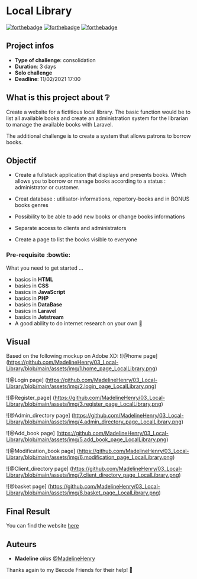 # Local Library

[![forthebadge](http://forthebadge.com/images/badges/built-with-love.svg)](http://forthebadge.com) [![forthebadge](https://forthebadge.com/images/badges/validated-html5.svg)](http://forthebadge.com) [![forthebadge](https://forthebadge.com/images/badges/uses-css.svg)](http://forthebadge.com)

## Project infos 

- **Type of challenge**: consolidation
- **Duration**: 3 days
- **Solo challenge**
- **Deadline**: 11/02/2021 17:00

## What is this project about :grey_question:

Create a website for a fictitious local library. The basic function would be to list all available books and create an administration system for the librarian to manage the available books with Laravel.

The additional challenge is to create a system that allows patrons to borrow books.

## Objectif

- Create a fullstack application that displays and presents books. Which allows you to borrow or manage books according to a status : administrator or customer. 

- Creat database : utilisator-informations, repertory-books and in BONUS books genres
- Possibility to be able to add new books or change books informations
- Separate access to clients and administrators
- Create a page to list the books visible to everyone


### Pre-requisite :bowtie:

What you need to get started ...

- basics in **HTML**
- basics in **CSS**
- basics in **JavaScript**
- basics in **PHP**
- basics in **DataBase**
- basics in **Laravel**
- basics in **Jetstream**
- A good ability to do internet research on your own :muscle: 


## Visual
Based on the following mockup on Adobe XD: 
![@home page]
(https://github.com/MadelineHenry/03_Local-Library/blob/main/assets/img/1.home_page_LocalLibrary.png)

![@Login page]
(https://github.com/MadelineHenry/03_Local-Library/blob/main/assets/img/2.login_page_LocalLibrary.png)

![@Register_page]
(https://github.com/MadelineHenry/03_Local-Library/blob/main/assets/img/3.register_page_LocalLibrary.png)

![@Admin_directory page]
(https://github.com/MadelineHenry/03_Local-Library/blob/main/assets/img/4.admin_directory_page_LocalLibrary.png)

![@Add_book page]
(https://github.com/MadelineHenry/03_Local-Library/blob/main/assets/img/5.add_book_page_LocalLibrary.png)

![@Modification_book page]
(https://github.com/MadelineHenry/03_Local-Library/blob/main/assets/img/6.modification_page_LocalLibrary.png)

![@Client_directory page]
(https://github.com/MadelineHenry/03_Local-Library/blob/main/assets/img/7.client_directory_page_LocalLibrary.png)

![@basket page]
(https://github.com/MadelineHenry/03_Local-Library/blob/main/assets/img/8.basket_page_LocalLibrary.png)

## Final Result
You can find the website [here]()


## Auteurs
* **Madeline** _alias_ [@MadelineHenry](https://github.com/MadelineHenry)


Thanks again to my Becode Friends for their help! :gift_heart:
